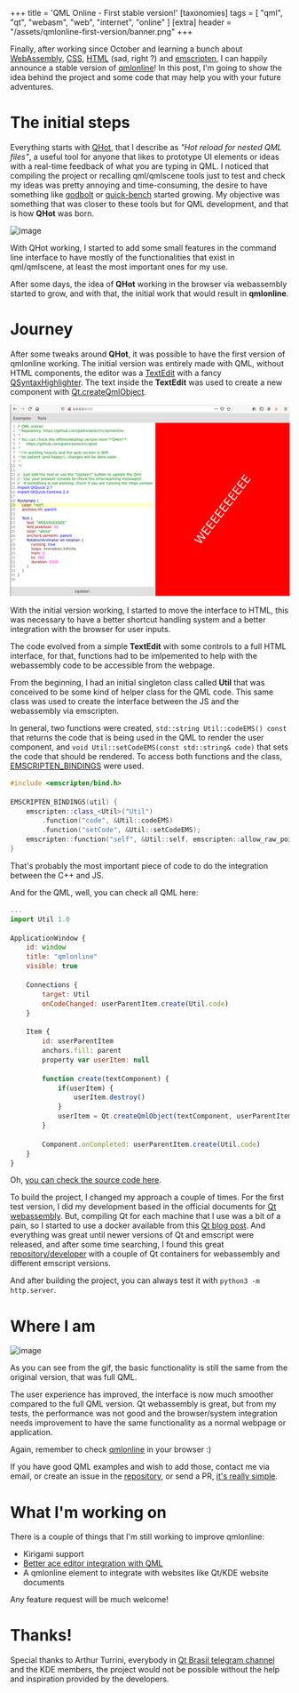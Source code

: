 +++
title = 'QML Online - First stable version!'
[taxonomies]
tags = [ "qml", "qt", "webasm", "web", "internet", "online" ]
[extra]
header = "/assets/qmlonline-first-version/banner.png"
+++

Finally, after working since October and learning a bunch about [WebAssembly](https://webassembly.org/), [CSS](https://en.wikipedia.org/wiki/Cascading_Style_Sheets), [HTML](https://wikipedia.org/wiki/HTML) (sad, right ?) and [emscripten](https://emscripten.org/), I can happily announce a stable version of [qmlonline](https://patrickelectric.work/qmlonline/)!
In this post, I'm going to show the idea behind the project and some code that may help you with your future adventures.

<!-- more -->

# The initial steps

Everything starts with [QHot](https://github.com/patrickelectric/qhot), that I describe as _"Hot reload for nested QML files"_, a useful tool for anyone that likes to prototype UI elements or ideas with a real-time feedback of what you are typing in QML. I noticed that compiling the project or recalling qml/qmlscene tools just to test and check my ideas was pretty annoying and time-consuming, the desire to have something like [godbolt](https://godbolt.org/) or [quick-bench](http://quick-bench.com/) started growing. My objective was something that was closer to these tools but for QML development, and that is how **QHot** was born.

![image](https://raw.githubusercontent.com/patrickelectric/qhot/master/doc/example.gif)

With QHot working, I started to add some small features in the command line interface to have mostly of the functionalities that exist in qml/qmlscene, at least the most important ones for my use.


After some days, the idea of **QHot** working in the browser via webassembly started to grow, and with that, the initial work that would result in **qmlonline**.


# Journey

After some tweaks around **QHot**, it was possible to have the first version of qmlonline working.
The initial version was entirely made with QML, without HTML components, the editor was a [TextEdit](https://doc.qt.io/qt-5/qml-qtquick-textedit.html) with a fancy [QSyntaxHighlighter](https://doc.qt.io/qt-5/qsyntaxhighlighter.html). The text inside the **TextEdit** was used to create a new component with [Qt.createQmlObject](https://doc.qt.io/qt-5/qml-qtqml-qt.html#createQmlObject-method).

![image](/assets/qmlonline-first-version/full-qml.png)

With the initial version working, I started to move the interface to HTML, this was necessary to have a better shortcut handling system and a better integration with the browser for user inputs.

The code evolved from a simple **TextEdit** with some controls to a full HTML interface, for that, functions had to be imlpemented to help with the webassembly code to be accessible from the webpage.

From the beginning, I had an initial singleton class called **Util** that was conceived to be some kind of helper class for the QML code. This same class was used to create the interface between the JS and the webassembly via emscripten.

In general, two functions were created, `std::string Util::codeEMS() const` that returns the code that is being used in the QML to render the user component, and `void Util::setCodeEMS(const std::string& code)` that sets the code that should be rendered.
To access both functions and the class, [EMSCRIPTEN_BINDINGS](https://emscripten.org/docs/porting/connecting_cpp_and_javascript/embind.html) were used.

```cpp
#include <emscripten/bind.h>

EMSCRIPTEN_BINDINGS(util) {
    emscripten::class_<Util>("Util")
        .function("code", &Util::codeEMS)
        .function("setCode", &Util::setCodeEMS);
    emscripten::function("self", &Util::self, emscripten::allow_raw_pointers());
}
```

That's probably the most important piece of code to do the integration between the C++ and JS.

And for the QML, well, you can check all QML here:

```js
...
import Util 1.0

ApplicationWindow {
    id: window
    title: "qmlonline"
    visible: true

    Connections {
        target: Util
        onCodeChanged: userParentItem.create(Util.code)
    }

    Item {
        id: userParentItem
        anchors.fill: parent
        property var userItem: null

        function create(textComponent) {
            if(userItem) {
                userItem.destroy()
            }
            userItem = Qt.createQmlObject(textComponent, userParentItem, "userItem")
        }

        Component.onCompleted: userParentItem.create(Util.code)
    }
}
```

Oh, [you can check the source code here](https://github.com/patrickelectric/qmlonline/blob/71342f68f5f99dcf9c2b69051b63ea2e83010ca8/src/util.cpp).

To build the project, I changed my approach a couple of times.
For the first test version, I did my development based in the official documents for [Qt webassembly](https://doc.qt.io/qt-5/wasm.html). But, compiling Qt for each machine that I use was a bit of a pain, so I started to use a docker available from this [Qt blog post](https://www.qt.io/blog/2019/03/05/using-docker-test-qt-webassembly).
And everything was great until newer versions of Qt and emscript were released, and after some time searching, I found this great [repository/developer](https://hub.docker.com/r/madmanfred/qt-webassembly/tags) with a couple of Qt containers for webassembly and different emscript versions.

And after building the project, you can always test it with `python3 -m http.server`.

# Where I am

![image](/assets/qmlonline-first-version/final-version.gif)

As you can see from the gif, the basic functionality is still the same from the original version, that was full QML.

The user experience has improved, the interface is now much smoother compared to the full QML version. Qt webassembly is great, but from my tests, the performance was not good and the browser/system integration needs improvement to have the same functionality as a normal webpage or application.

Again, remember to check [qmlonline](https://patrickelectric.work/qmlonline/) in your browser :)

If you have good QML examples and wish to add those, contact me via email, or create an issue in the [repository](https://github.com/patrickelectric/qmlonline), or send a PR, [it's really simple](https://github.com/patrickelectric/qmlonline/tree/gh-pages/qml/examples).

# What I'm working on

There is a couple of things that I'm still working to improve qmlonline:

- Kirigami support
- [Better ace editor integration with QML](https://github.com/ajaxorg/ace/pulls?q=author%3Apatrickelectric+)
- A qmlonline element to integrate with websites like Qt/KDE website documents

Any feature request will be much welcome!

# Thanks!

Special thanks to Arthur Turrini, everybody in [Qt Brasil telegram channel](https://t.me/qtbrasil) and the KDE members, the project would not be possible without the help and inspiration provided by the developers.
